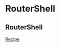 # RouterShell

## RouterShell

[Recipe](../../../../yocto-meta-layers/meta-bare-metal-router/recipes-core/router-shell/router-shell_git.bb)